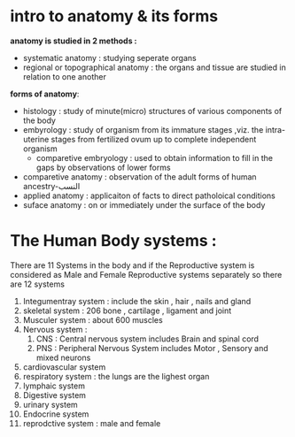 # intro to anatomy & its forms 
**anatomy is studied in 2 methods :** 
- systematic anatomy : studying seperate organs 
- regional or topographical anatomy : the organs and tissue are studied in relation to one another 

**forms of anatomy**: 
- histology : study of minute(micro) structures of various components of the body 
- embyrology : study of organism from its immature stages ,viz. the intra-uterine stages from fertilized ovum up to complete independent organism  
	- comparetive embryology : used to obtain information to fill in the gaps  by observations of lower forms 
- comparetive anatomy : observation of the adult forms of human ancestry-النسب  
- applied anatomy : applicaiton of facts to direct patholoical conditions 
- suface anatomy : on or immediately under the surface of the body  

# The Human Body systems  : 
There are 11 Systems in the body and if the Reproductive system is considered as Male and Female Reproductive systems separately so there are 12 systems
1. Integumentray system : include the skin , hair , nails  and gland 
2. skeletal system : 206 bone , cartilage , ligament and joint 
3. Musculer system : about 600 muscles 
4. Nervous system : 
	1. CNS : Central nervous system includes Brain and spinal cord 
	2. PNS : Peripheral Nervous System includes Motor , Sensory and mixed neurons 
5. cardiovascular system 
6. respiratory system : the lungs are the lighest organ 
7. lymphaic system 
8. Digestive system 
9. urinary system 
10. Endocrine system 
11. reprodctive system : male and female 